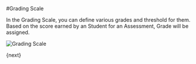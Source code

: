 <!-- add-breadcrumbs -->
#Grading Scale

In the Grading Scale, you can define various grades and threshold for them. Based on the score earned by an Student for an Assessment, Grade will be assigned.

<img class="screenshot" alt="Grading Scale" src="/docs/assets/img/education/assessment/grading-scale.png">

{next}